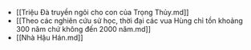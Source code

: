 - [[Triệu Đà truyền ngôi cho con của Trọng Thủy.md]]
- [[Theo các nghiên cứu sử học, thời đại các vua Hùng chỉ tồn khoảng 300 năm chứ không đến 2000 năm.md]]
- [[Nhà Hậu Hán.md]]
